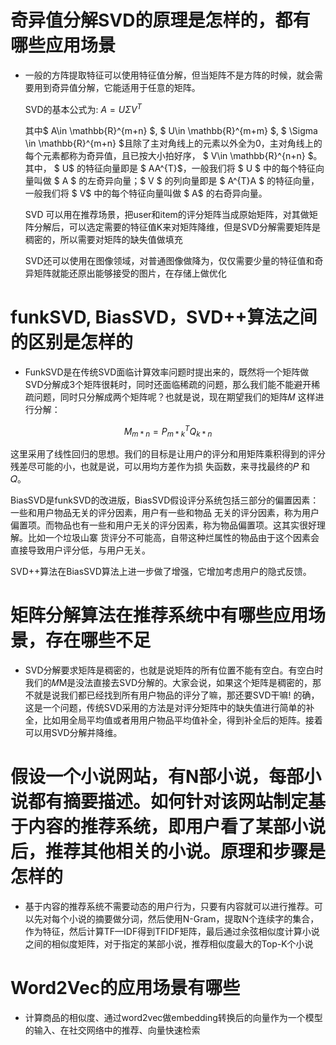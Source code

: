 
# 奇异值分解SVD的原理是怎样的，都有哪些应用场景
- 一般的方阵提取特征可以使用特征值分解，但当矩阵不是方阵的时候，就会需要用到奇异值分解，它能适用于任意的矩阵。

  SVD的基本公式为:  $A = U \Sigma V^{T}$

  其中$ A\in \mathbb{R}^{m+n} $, $ U\in \mathbb{R}^{m+m} $, $ \Sigma \in \mathbb{R}^{m+n} $且除了主对角线上的元素以外全为0，主对角线上的每个元素都称为奇异值，且已按大小拍好序，  $ V\in \mathbb{R}^{n+n} $。其中， $ U$ 的特征向量即是 $ AA^{T}$，一般我们将 $ U $ 中的每个特征向量叫做 $ A $ 的左奇异向量；$ V $ 的列向量即是 $ A^{T}A $ 的特征向量，一般我们将 $ V$ 中的每个特征向量叫做 $ A$ 的右奇异向量。

  SVD 可以用在推荐场景，把user和item的评分矩阵当成原始矩阵，对其做矩阵分解后，可以选定需要的特征值K来对矩阵降维，但是SVD分解需要矩阵是稠密的，所以需要对矩阵的缺失值做填充

  SVD还可以使用在图像领域，对普通图像做降为，仅仅需要少量的特征值和奇异矩阵就能还原出能够接受的图片，在存储上做优化

# funkSVD, BiasSVD，SVD++算法之间的区别是怎样的
- FunkSVD是在传统SVD面临计算效率问题时提出来的，既然将一个矩阵做SVD分解成3个矩阵很耗时，同时还面临稀疏的问题，那么我们能不能避开稀疏问题，同时只分解成两个矩阵呢？也就是说，现在期望我们的矩阵𝑀 这样进行分解：

$$
M_{m*n} = P^{T}_{m*k}Q_{k*n}
$$

​	  这里采用了线性回归的思想。我们的目标是让用户的评分和用矩阵乘积得到的评分残差尽可能的小，也就是说，可以用均方差作为损	  失函数，来寻找最终的𝑃 和 𝑄。

​	  BiasSVD是funkSVD的改进版，BiasSVD假设评分系统包括三部分的偏置因素：一些和用户物品无关的评分因素，用户有一些和物品	  无关的评分因素，称为用户偏置项。而物品也有一些和用户无关的评分因素，称为物品偏置项。这其实很好理解。比如一个垃圾山寨      	  货评分不可能高，自带这种烂属性的物品由于这个因素会直接导致用户评分低，与用户无关。

​	  SVD++算法在BiasSVD算法上进一步做了增强，它增加考虑用户的隐式反馈。

# 矩阵分解算法在推荐系统中有哪些应用场景，存在哪些不足
- SVD分解要求矩阵是稠密的，也就是说矩阵的所有位置不能有空白。有空白时我们的𝑀M是没法直接去SVD分解的。大家会说，如果这个矩阵是稠密的，那不就是说我们都已经找到所有用户物品的评分了嘛，那还要SVD干嘛! 的确，这是一个问题，传统SVD采用的方法是对评分矩阵中的缺失值进行简单的补全，比如用全局平均值或者用用户物品平均值补全，得到补全后的矩阵。接着可以用SVD分解并降维。



# 假设一个小说网站，有N部小说，每部小说都有摘要描述。如何针对该网站制定基于内容的推荐系统，即用户看了某部小说后，推荐其他相关的小说。原理和步骤是怎样的
- 基于内容的推荐系统不需要动态的用户行为，只要有内容就可以进行推荐。可以先对每个小说的摘要做分词，然后使用N-Gram，提取N个连续字的集合，作为特征，然后计算TF—IDF得到TFIDF矩阵，最后通过余弦相似度计算小说之间的相似度矩阵，对于指定的某部小说，推荐相似度最大的Top-K个小说


# Word2Vec的应用场景有哪些

- 计算商品的相似度、通过word2vec做embedding转换后的向量作为一个模型的输入、在社交网络中的推荐、向量快速检索